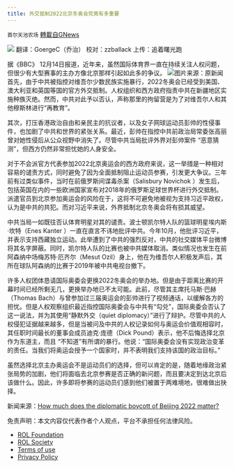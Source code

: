 ```yaml
---
title: 外交抵制2022北京冬奥会究竟有多重要
---
```

`首尔天池农场` [轉載自GNews](https://gnews.org/zh-hans/1757706/)

![](https://assets.gnews.org/wp-content/uploads/2021/12/image-639.png)
翻译：GoergeC（乔治）
校对：zzballack
上传：追着曙光跑

据《BBC》 12月14日报道，近年来，虽然国际体育界一直在持续关注人权问题，但很少有大型赛事的主办方像北京那样引起如此多的争议。
![](https://assets.gnews.org/wp-content/uploads/2021/12/WhatsApp-Image-2021-12-16-at-00.13.20.jpeg)图片来源：原新闻
首先，由于中共被指控对维吾尔少数民族实施暴行，2022冬奥会已经受到美国、澳大利亚和英国等国的官方外交抵制。人权组织和西方政府指责中共在新疆地区实施种族灭绝。然而，中共对此予以否认，声称那里的拘留营是为了对维吾尔人和其他穆斯林进行“再教育”。

其次，打压香港政治自由和亲民主的抗议者，以及女子网球运动员彭帅的性侵事件，也加剧了中共和世界的紧张关系。最近，彭帅在指控中共前政治局常委张高丽曾对她性侵后从公众视野中消失了。尽管中共当局批评外界对彭帅案件 “恶意猜测”，但西方仍然非常担忧她的人身安全。

对于不会派官方代表参加2022北京奥运会的西方政府来说，这一举措是一种相对容易的谴责方式，同时避免了因为全面抵制阻止运动员参赛，引发更大争议。三年前有过类似事件，当时在前俄罗斯间谍毒杀案（Salisbury Novichok ）发生后，包括英国在内的一些欧洲国家宣布对2018年的俄罗斯足球世界杯进行外交抵制。派遣官员到北京参加奥运会的风险在于，这将不可避免地被视为支持习近平政权，认为是中共的共犯。而对习近平来说，外界抵制北京冬奥会将有损其威望。

中共当局一如既往否认体育明星对其的谴责。波士顿凯尔特人队的篮球明星埃内斯·坎特（Enes Kanter ）一直在直言不讳地批评中共。今年10月，他批评习近平，并表示支持西藏独立运动。此举遭到了中共的强烈反对，中共的社交媒体平台微博将其名字屏蔽。同时，凯尔特人队的比赛也被中共媒体取消。类似情况也发生在前阿森纳中场梅苏特·厄齐尔（Mesut Ozil）身上，他在为维吾尔人积极发声后，其所在球队阿森纳的比赛于2019年被中共电视台撤下。

许多人权团体恳请国际奥委会更换2022冬奥会的举办地。但是由于距离比赛的开幕时间已经所剩无几，更换举办地已不太可能。此前，尽管其主席托马斯·巴赫（Thomas Bach）与曾参加过三届奥运会的彭帅进行了视频通话，以缓解各方的担忧。但是人权观察组织最近指控国际奥委会与中共有“勾兑”，国际奥委会否认了这一说法，并为其使用“静默外交（quiet diplomacy）”进行了辩护。尽管中共的人权侵犯证据越来越多，但是当被问及中共的人权记录如何与奥运会价值观相容时，其任职时间最长的董事会成员迪克·庞德（Dick Pound）表示，他不后悔选择北京作为东道主，而且 “不知道”有所谓的暴行。他说：“国际奥委会没有实现政治变革的责任。当我们将奥运会授予一个国家时，并不表明我们支持该国的政治目标。”

虽然选择北京主办奥运会不是运动员们的选择，但可以肯定的是，随着地缘政治紧张局势的加剧，他们将面临去北京参赛是否正确的新问题，而且要决定到达北京后该做什么。因此，许多即将参赛的运动员们感到他们被置于两难境地，很难做出抉择。

新闻来源：[How much does the diplomatic boycott of Beijing 2022 matter?](https://www.bbc.com/news/world-59646231)

 

免责声明：本文内容仅代表作者个人观点，平台不承担任何法律风险。

- [ROL Foundation](https://rolfoundation.org/)
- [ROL Society](https://rolsociety.org/)
- [Terms of use](https://gnews.org/terms-of-use-3/)
- [Privacy Policy](https://gnews.org/privacy-policy/)
